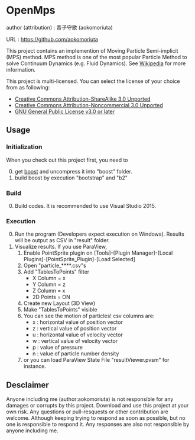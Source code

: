 # OpenMps

author (attribution)
: 青子守歌 (aokomoriuta)

URL
: https://github.com/aokomoriuta

This project contains an implemention of Moving Particle Semi-implicit (MPS) method.
MPS method is one of the most popular Particle Method to solve Continuum Dynamics (e.g. Fluid Dynamics). See [Wikipedia](https://en.wikipedia.org/wiki/Moving_Particle_Semi-implicit_Method) for more information.

This project is multi-licensed.
You can select the license of your choice from as following:

* [Creative Commons Attribution-ShareAlike 3.0 Unported](http://creativecommons.org/licenses/by-sa/3.0/)
* [Creative Commons Attribution-Noncommercial 3.0 Unported](http://creativecommons.org/licenses/by-nc/3.0/)
* [GNU General Public License v3.0 or later](http://www.gnu.org/licenses/gpl.html)

## Usage
### Initialization
When you check out this project first, you need to

0. get [boost](http://www.boost.org) and uncompress it into "boost" folder.
0. build boost by execution "bootstrap" and "b2"

### Build

0. Build codes. It is recommended to use Visual Studio 2015.

### Execution
0. Run the program (Developers expect execution on Windows). Results will be output as CSV in "result" folder.
0. Visualize results. If you use ParaView,
    1. Enable PointSprite plugin on [Tools]-[Plugin Manager]-[Local Plugins]-[PointSprite_Plugin]-[Load Selected]
	1. Open "particle_****.csv"s
	1. Add "TablesToPoints" filter
		* X Column = x
		* Y Column = z
		* Z Column = x
		* 2D Points = ON
	1. Create new Layout (3D View)
	1. Make "TablesToPoints" visible
	1. You can see the motion of particles! csv columns are:
		* x : horizontal value of position vector
		* z : vertical value of position vector
		* u : horizontal value of velocity vector
		* w : vertical value of velocity vector
		* p : value of pressure
		* n : value of particle number density
	1. or you can load ParaView State File "resultViewer.pvsm" for instance.


## Desclaimer
Anyone including me (author:aokomoriuta) is not responsible for any damages or corrupts by this project. Download and use this project at your own risk.
Any questions or pull-resquests or other contribution are welcome. Although keeping trying to respond as soon as possible, but no one is responsible to respond it. Any responses are also not responsible by anyone including me.
